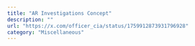 ```yaml
---
title: "AR Investigations Concept"
description: ""
url: "https://x.com/officer_cia/status/1759912873931796928"
category: "Miscellaneous"
---
```

